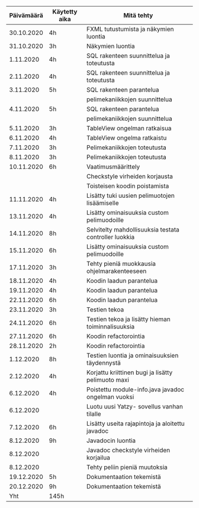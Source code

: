 |Päivämäärä|Käytetty aika|Mitä tehty|
|---|---|---|
|30.10.2020|4h|FXML tutustumista ja näkymien luontia|
|31.10.2020|3h|Näkymien luontia|
|1.11.2020|4h|SQL rakenteen suunnittelua ja toteutusta|
|2.11.2020|4h|SQL rakenteen suunnittelua ja toteutusta|
|3.11.2020|5h|SQL rakenteen parantelua|
|||pelimekaniikkojen suunnittelua|
|4.11.2020|5h|SQL rakenteen parantelua|
|||pelimekaniikkojen suunnittelua|
|5.11.2020|3h|TableView ongelman ratkaisua|
|6.11.2020|4h|TableView ongelma ratkaistu|
|7.11.2020|3h|Pelimekaniikkojen toteutusta|
|8.11.2020|3h|Pelimekaniikkojen toteutusta|
|10.11.2020|6h|Vaatimusmäärittely|
|||Checkstyle virheiden korjausta|
|||Toisteisen koodin poistamista|
|11.11.2020|4h|Lisätty tuki uusien pelimuotojen lisäämiselle|
|13.11.2020|4h|Lisätty ominaisuuksia custom pelimuodoille|
|14.11.2020|8h|Selvitelty mahdollisuuksia testata controller luokkia|
|15.11.2020|6h|Lisätty ominaisuuksia custom pelimuodoille|
|17.11.2020|3h|Tehty pieniä muokkausia ohjelmarakenteeseen|
|18.11.2020|4h|Koodin laadun parantelua|
|19.11.2020|4h|Koodin laadun parantelua|
|22.11.2020|6h|Koodin laadun parantelua|
|23.11.2020|3h|Testien tekoa|
|24.11.2020|6h|Testien tekoa ja lisätty hieman toiminnalisuuksia|
|27.11.2020|6h|Koodin refactorointia|
|28.11.2020|2h|Koodin refactorointia|
|1.12.2020|8h|Testien luontia ja ominaisuuksien täydennystä|
|2.12.2020|4h|Korjattu kriittinen bugi ja lisätty pelimuoto maxi|
|6.12.2020|4h|Poistettu module-info.java javadoc ongelman vuoksi|
|6.12.2020||Luotu uusi Yatzy- sovellus vanhan tilalle|
|7.12.2020|6h|Lisätty useita rajapintoja ja aloitettu javadoc|
|8.12.2020|9h|Javadocin luontia|
|8.12.2020||Javadoc checkstyle virheiden korjailua|
|8.12.2020||Tehty peliin pieniä muutoksia|
|19.12.2020|5h|Dokumentaation tekemistä|
|20.12.2020|9h|Dokumentaation tekemistä|
|Yht|145h||
